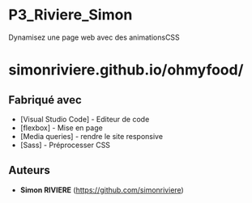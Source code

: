 # P3_Riviere_Simon

Dynamisez une page web avec des animationsCSS

# simonriviere.github.io/ohmyfood/

## Fabriqué avec

* [Visual Studio Code] - Editeur de code
* [flexbox] - Mise en page
* [Media queries] - rendre le site responsive
* [Sass] - Préprocesser CSS



## Auteurs

* **Simon RIVIERE** (https://github.com/simonriviere)

